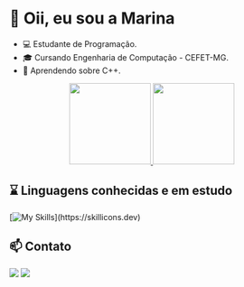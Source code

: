 # 💫 Oii, eu sou a Marina


- 💻 Estudante de Programação.
- 🎓 Cursando Engenharia de Computação - CEFET-MG.
- 🌱 Aprendendo sobre C++.
  
<div align="center">
    <a href="https://github.com/marinastefane">
      <img height="144em" src="https://github-readme-stats.vercel.app/api?username=marinastefane&theme=omni&show_icons=true"/>
      <img height="144em" src="https://github-readme-stats.vercel.app/api/top-langs/?username=marinastefane&layout=compact&langs-count=7&theme=omni"/>
    </a>
</div>

## ⌛ Linguagens conhecidas e em estudo
          
[![My Skills](https://skillicons.dev/icons?i=c,java,cpp,javascript,html,css,)](https://skillicons.dev)

## 📫 Contato

<a href = "mailto:marinadelfino03@gmail.com"><img loading="lazy" src="https://img.shields.io/badge/Gmail-D14836?style=for-the-badge&logo=gmail&logoColor=white" target="_blank"></a>
<a href="https://www.linkedin.com/in/marinastefane" target="_blank"><img loading="lazy" src="https://img.shields.io/badge/-LinkedIn-%230077B5?style=for-the-badge&logo=linkedin&logoColor=white" target="_blank"></a>   

